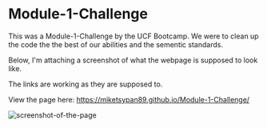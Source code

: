 # Module-1-Challenge
This was a Module-1-Challenge by the UCF Bootcamp. We were to clean up the code the the best of our abilities and the sementic standards.

Below, I'm attaching a screenshot of what the webpage is supposed to look like.

The links are working as they are supposed to.

View the page here: https://miketsypan89.github.io/Module-1-Challenge/

![screenshot-of-the-page](https://user-images.githubusercontent.com/124936942/223417953-557f949d-01c5-4a51-842d-0fd044b6f38e.JPG)
